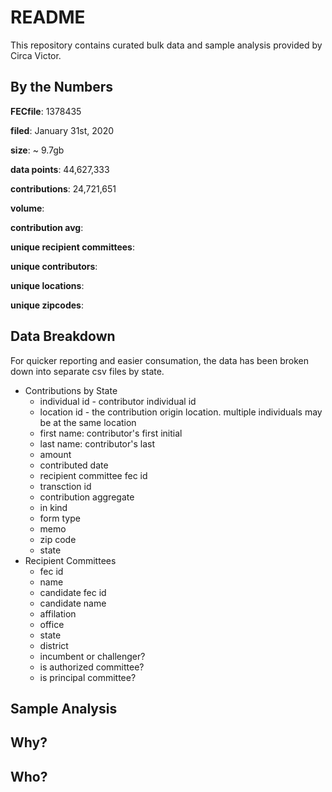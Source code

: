 # README

This repository contains curated bulk data and sample analysis provided by Circa Victor.

## By the Numbers

**FECfile**: 1378435

**filed**: January 31st, 2020

**size**: ~ 9.7gb

**data points**: 44,627,333

**contributions**: 24,721,651

**volume**:

**contribution avg**:

**unique recipient committees**:

**unique contributors**:

**unique locations**:

**unique zipcodes**:

## Data Breakdown

For quicker reporting and easier consumation, the data has been broken down into separate csv files by state.

* Contributions by State
  * individual id - contributor individual id
  * location id - the contribution origin location. multiple individuals may be at the same location
  * first name: contributor's first initial
  * last name: contributor's last
  * amount
  * contributed date
  * recipient committee fec id
  * transction id
  * contribution aggregate
  * in kind
  * form type
  * memo
  * zip code
  * state
* Recipient Committees
  * fec id
  * name
  * candidate fec id
  * candidate name
  * affilation
  * office
  * state
  * district
  * incumbent or challenger?
  * is authorized committee?
  * is principal committee?

## Sample Analysis

## Why?


## Who?



